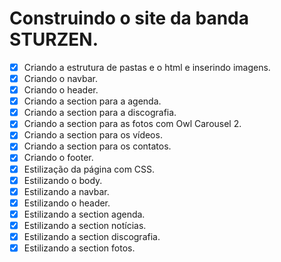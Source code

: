 # Construindo o site da banda STURZEN.

- [x] Criando a estrutura de pastas e o html e inserindo imagens.
- [x] Criando o navbar.
- [x] Criando o header.
- [x] Criando a section para a agenda.
- [x] Criando a section para a discografia.
- [x] Criando a section para as fotos com Owl Carousel 2.
- [x] Criando a section para os vídeos.
- [x] Criando a section para os contatos.
- [x] Criando o footer.
- [x] Estilização da página com CSS.
- [x] Estilizando o body.
- [x] Estilizando a navbar.
- [x] Estilizando o header.
- [x] Estilizando a section agenda.
- [x] Estilizando a section notícias.
- [x] Estilizando a section discografia.
- [x] Estilizando a section fotos.
